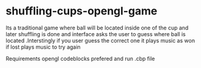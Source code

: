 # shuffling-cups-opengl-game
Its a traditional game where ball will be located inside one of the cup and later shuffling is done and interface asks the user to guess where ball is located .Interstingly if you  user guess the correct one it plays music as won if lost plays music to try again


Requirements 
opengl 
codeblocks prefered and run .cbp file

